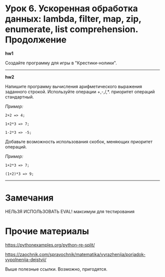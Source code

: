 Урок 6. Ускоренная обработка данных: lambda, filter, map, zip, enumerate, list comprehension. Продолжение
=========================================

**hw1**

Создайте программу для игры в "Крестики-нолики".
____

**hw2**

Напишите программу вычисления арифметического выражения заданного строкой. Используйте операции +,-,/,*. приоритет операций стандартный.

*Пример:* 

    2+2 => 4; 

    1+2*3 => 7; 

    1-2*3 => -5;

Добавьте возможность использования скобок, меняющих приоритет операций.

*Пример:* 

    1+2*3 => 7; 

    (1+2)*3 => 9;
____
# Замечания #
НЕЛЬЗЯ ИСПОЛЬЗОВАТЬ EVAL! максимум для тестирования

# Прочие материалы #
https://pythonexamples.org/python-re-split/

https://zaochnik.com/spravochnik/matematika/vyrazhenija/porjadok-vypolnenija-dejstvij/

Выше полезные ссылки. Возможно, пригодятся.
